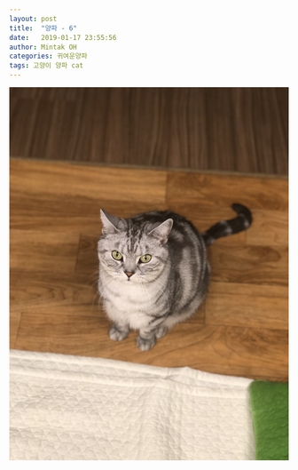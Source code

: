 ```yaml
---
layout: post
title:  "양파 - 6"
date:   2019-01-17 23:55:56
author: Mintak OH
categories: 귀여운양파
tags: 고양이 양파 cat
---
```


![이미지](https://github.com/mintakoh/mintakoh.github.io/blob/master/assets/cat_onion/onion6.jpg)